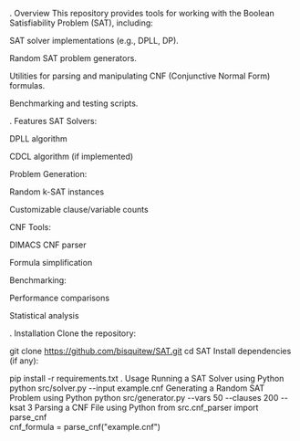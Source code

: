 . Overview
This repository provides tools for working with the Boolean Satisfiability Problem (SAT), including:

SAT solver implementations (e.g., DPLL, DP).

Random SAT problem generators.

Utilities for parsing and manipulating CNF (Conjunctive Normal Form) formulas.

Benchmarking and testing scripts.

. Features
SAT Solvers:

DPLL algorithm

CDCL algorithm (if implemented)

Problem Generation:

Random k-SAT instances

Customizable clause/variable counts

CNF Tools:

DIMACS CNF parser

Formula simplification

Benchmarking:

Performance comparisons

Statistical analysis

. Installation
Clone the repository:

git clone https://github.com/bisquitew/SAT.git
cd SAT
Install dependencies (if any):

pip install -r requirements.txt
. Usage
Running a SAT Solver using Python
python src/solver.py --input example.cnf
Generating a Random SAT Problem using Python
python src/generator.py --vars 50 --clauses 200 --ksat 3
Parsing a CNF File
using Python
from src.cnf_parser import parse_cnf  
cnf_formula = parse_cnf("example.cnf")  
